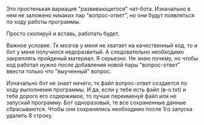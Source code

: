 Это простенькая вариация "развивающегося" чат-бота.
Изначально в нем не заложено никаких пар "вопрос-ответ", но они будут появляться по ходу работы программы.

Просто скопируй и вставь, работать будет.

Важное условие. Тк мозгов у меня не хватает на качественный код, то и бот у меня получился недоразвитый. А следовательно необходимо закреплять пройденый материал.
Я серьезно. Не знаю почему, но чтобы код работал нужно после добавления новой пары "вопрос-ответ" ввести только что "выученный" вопрос.

Изначально бот не знает ничего, тк файл вопрос-ответ создается по ходу выполнения программы.
И да, если у тебя есть файл (в-о.txt) и тебе дорого его содержимое, то лучше переименуй файл или не запускай программу. 
Бот одноразовый, те все сохраненные данные сбрасываются. Чтобы они сохранялись необходимо после 1го запуска удалить 8 строку.
